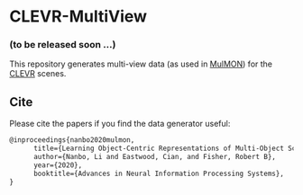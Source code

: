 # CLEVR-MultiView
  
### (to be released soon ...)
  
  
This repository generates multi-view data (as used in [MulMON](https://github.com/NanboLi/MulMON)) for the [CLEVR](https://github.com/facebookresearch/clevr-dataset-gen) scenes.  
  
  
  
  
  
  
## Cite
Please cite the papers if you find the data generator useful:
```latex
@inproceedings{nanbo2020mulmon,
      title={Learning Object-Centric Representations of Multi-Object Scenes from Multiple Views}, 
      author={Nanbo, Li and Eastwood, Cian, and Fisher, Robert B},
      year={2020},
      booktitle={Advances in Neural Information Processing Systems},
}
```
